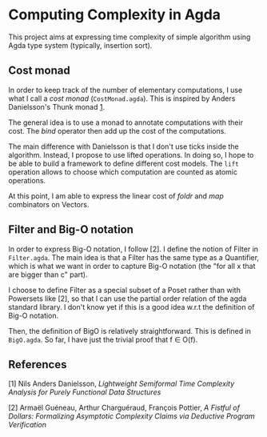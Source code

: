 # Computing Complexity in Agda

This project aims at expressing time complexity of simple algorithm
using Agda type system (typically, insertion sort).

## Cost monad

In order to keep track of the number of elementary computations, I
use what I call a *cost monad* (``CostMonad.agda``). This is inspired
by Anders Danielsson's Thunk monad [1](http://www.cse.chalmers.se/~nad/publications/danielsson-popl2008.pdf).

The general idea is to use a monad to annotate computations with their
cost. The *bind* operator then add up the cost of the computations.

The main difference with Danielsson is that I don't use ticks inside
the algorithm. Instead, I propose to use lifted operations. In doing
so, I hope to be able to build a framework to define different cost
models. The ``lift`` operation allows to choose which computation are
counted as atomic operations.

At this point, I am able to express the linear cost of *foldr* and
*map* combinators on Vectors.

## Filter and Big-O notation

In order to express Big-O notation, I follow [2]. I define the notion
of Filter in ``Filter.agda``. The main idea is that a Filter has the
same type as a Quantifier, which is what we want in order to capture
Big-O notation (the "for all x that are bigger than c" part).

I choose to define Filter as a special subset of a Poset rather than
with Powersets like [2], so that I can use the partial order relation
of the agda standard library. I don't know yet if this is a good idea
w.r.t the definition of Big-O notation.

Then, the definition of BigO is relatively straightforward. This is defined
in ``BigO.agda``. So far, I have just the trivial proof that f ∈ O(f).

## References

[1] Nils Anders Danielsson, *Lightweight Semiformal Time Complexity Analysis for Purely Functional Data Structures*

[2] Armaël Guéneau, Arthur Charguéraud, François Pottier, *A Fistful of Dollars: Formalizing Asymptotic Complexity Claims via Deductive Program Verification*

